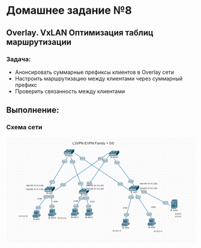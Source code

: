 # Домашнее задание №8

## Overlay. VxLAN Оптимизация таблиц маршрутизации 

### Задача:

- Анонсировать суммарные префиксы клиентов в Overlay сети
- Настроить маршрутизацию между клиентами через суммарный префикс
- Проверить связанность между клиентами

## Выполнение:

### Схема сети
![](https://github.com/maximchekalov/otuslabs/blob/main/LABA8/L3VPN_0.0.0.0.PNG)
